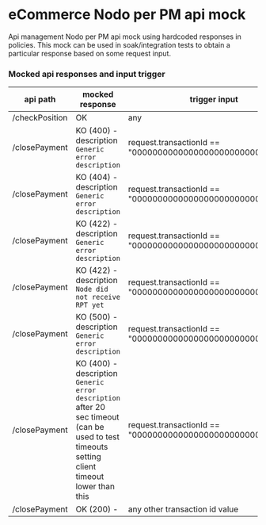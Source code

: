 # eCommerce Nodo per PM api mock

Api management Nodo per PM api mock using hardcoded responses in policies.
This mock can be used in soak/integration tests to obtain a particular response based on some request input.

### Mocked api responses and input trigger

| api path       | mocked response                                                                                                                              | trigger input                                               | 
|----------------|----------------------------------------------------------------------------------------------------------------------------------------------|-------------------------------------------------------------|
| /checkPosition | OK                                                                                                                                           | any                                                         |
| /closePayment  | KO (400) - description `Generic error description`                                                                                           | request.transactionId == "00000000000000000000000000000001" |
| /closePayment  | KO (404) - description `Generic error description`                                                                                           | request.transactionId == "00000000000000000000000000000002" |
| /closePayment  | KO (422) - description `Generic error description`                                                                                           | request.transactionId == "00000000000000000000000000000003" |
| /closePayment  | KO (422) - description `Node did not receive RPT yet`                                                                                        | request.transactionId == "00000000000000000000000000000004" |
| /closePayment  | KO (500) - description `Generic error description`                                                                                           | request.transactionId == "00000000000000000000000000000005" |
| /closePayment  | KO (400) - description `Generic error description` after 20 sec timeout (can be used to test timeouts setting client timeout lower than this | request.transactionId == "00000000000000000000000000000006" |
| /closePayment  | OK (200) -                                                                                                                                   | any other transaction id value                              |
